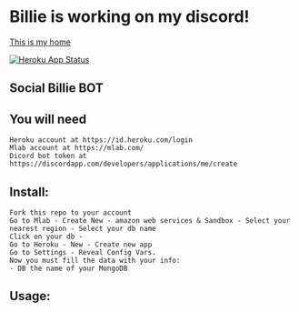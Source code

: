 # Billie is working on my discord!
[This is my home](https://discord.gg/r7pqSAE)

[![Heroku App Status](http://heroku-shields.herokuapp.com/billie-the-bot)](https://billie-the-bot.herokuapp.com)

## Social Billie BOT

## You will need
```
Heroku account at https://id.heroku.com/login
Mlab account at https://mlab.com/
Dicord bot token at https://discordapp.com/developers/applications/me/create
```
## Install:
```
Fork this repo to your account
Go to Mlab - Create New - amazon web services & Sandbox - Select your nearest region - Select your db name
Click on your db - 
Go to Heroku - New - Create new app
Go to Settings - Reveal Config Vars.
Now you must fill the data with your info:
- DB the name of your MongoDB 

```
## Usage:
```
```

